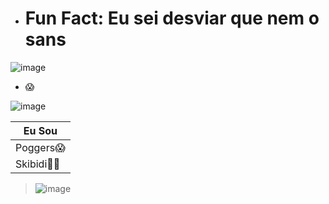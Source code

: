 - # Fun Fact: Eu sei desviar que nem o sans
![image](https://github.com/user-attachments/assets/90aa938a-dd89-4040-99b4-0494eb3584d1)


- 😱

![image](https://github.com/user-attachments/assets/c52f1d22-1f3d-4cef-9d9b-b83cf1946454)



|    Eu Sou   |
|-------------|
| Poggers😱   |
| Skibidi🦾😎 |

> ![image](https://github.com/user-attachments/assets/56ca01f0-5e9d-4d97-9b04-3da4f9f9e7c6)


